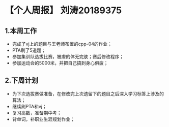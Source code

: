 # 【个人周报】 刘涛20189375

## 1.本周工作
* 完成了vj上的题目与王老师布置的cpp-04的作业；
* PTA刷了5道题；
* 参加集训队选拔比赛，被虐的体无完肤；赛后修改程序；
* 参加运动会的5000米，并把自己搞到身心俱疲；
## 2.下周计划
* 为下次选拔赛做准备，在修改完上次遗留下的题目之后深入学习标答上涉及的算法；
* 继续刷PTA和vj；
* 复习高数，准备期中考；
* 背单词，补职业生涯规划作业；

